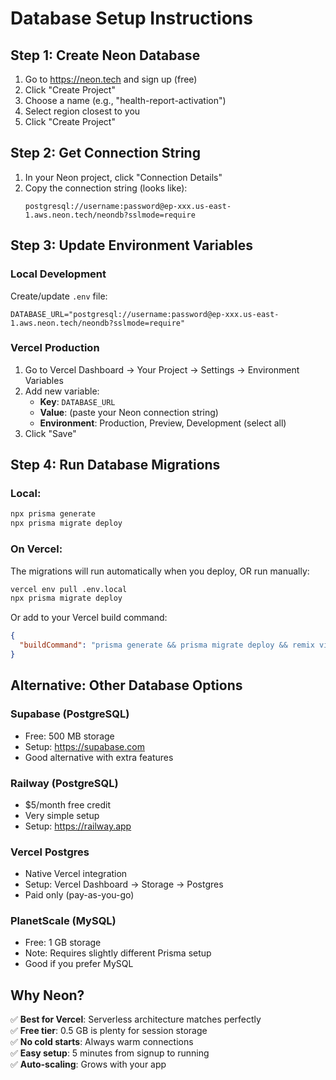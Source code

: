 # Database Setup Instructions

## Step 1: Create Neon Database

1. Go to https://neon.tech and sign up (free)
2. Click "Create Project"
3. Choose a name (e.g., "health-report-activation")
4. Select region closest to you
5. Click "Create Project"

## Step 2: Get Connection String

1. In your Neon project, click "Connection Details"
2. Copy the connection string (looks like):
   ```
   postgresql://username:password@ep-xxx.us-east-1.aws.neon.tech/neondb?sslmode=require
   ```

## Step 3: Update Environment Variables

### Local Development

Create/update `.env` file:
```env
DATABASE_URL="postgresql://username:password@ep-xxx.us-east-1.aws.neon.tech/neondb?sslmode=require"
```

### Vercel Production

1. Go to Vercel Dashboard → Your Project → Settings → Environment Variables
2. Add new variable:
   - **Key**: `DATABASE_URL`
   - **Value**: (paste your Neon connection string)
   - **Environment**: Production, Preview, Development (select all)
3. Click "Save"

## Step 4: Run Database Migrations

### Local:
```bash
npx prisma generate
npx prisma migrate deploy
```

### On Vercel:
The migrations will run automatically when you deploy, OR run manually:
```bash
vercel env pull .env.local
npx prisma migrate deploy
```

Or add to your Vercel build command:
```json
{
  "buildCommand": "prisma generate && prisma migrate deploy && remix vite:build"
}
```

## Alternative: Other Database Options

### Supabase (PostgreSQL)
- Free: 500 MB storage
- Setup: https://supabase.com
- Good alternative with extra features

### Railway (PostgreSQL)
- $5/month free credit
- Very simple setup
- Setup: https://railway.app

### Vercel Postgres
- Native Vercel integration
- Setup: Vercel Dashboard → Storage → Postgres
- Paid only (pay-as-you-go)

### PlanetScale (MySQL)
- Free: 1 GB storage
- Note: Requires slightly different Prisma setup
- Good if you prefer MySQL

## Why Neon?

✅ **Best for Vercel**: Serverless architecture matches perfectly  
✅ **Free tier**: 0.5 GB is plenty for session storage  
✅ **No cold starts**: Always warm connections  
✅ **Easy setup**: 5 minutes from signup to running  
✅ **Auto-scaling**: Grows with your app  

